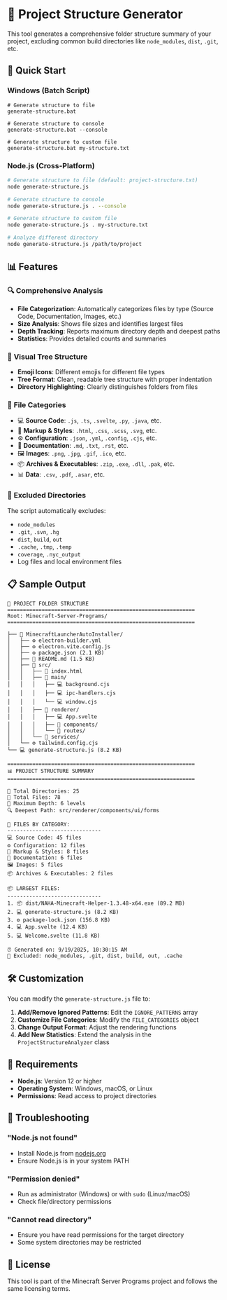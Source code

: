 # 📁 Project Structure Generator

This tool generates a comprehensive folder structure summary of your project, excluding common build directories like `node_modules`, `dist`, `.git`, etc.

## 🚀 Quick Start

### Windows (Batch Script)
```batch
# Generate structure to file
generate-structure.bat

# Generate structure to console
generate-structure.bat --console

# Generate structure to custom file
generate-structure.bat my-structure.txt
```

### Node.js (Cross-Platform)
```bash
# Generate structure to file (default: project-structure.txt)
node generate-structure.js

# Generate structure to console
node generate-structure.js . --console

# Generate structure to custom file
node generate-structure.js . my-structure.txt

# Analyze different directory
node generate-structure.js /path/to/project
```

## 📊 Features

### 🔍 **Comprehensive Analysis**
- **File Categorization**: Automatically categorizes files by type (Source Code, Documentation, Images, etc.)
- **Size Analysis**: Shows file sizes and identifies largest files
- **Depth Tracking**: Reports maximum directory depth and deepest paths
- **Statistics**: Provides detailed counts and summaries

### 🎨 **Visual Tree Structure**
- **Emoji Icons**: Different emojis for different file types
- **Tree Format**: Clean, readable tree structure with proper indentation
- **Directory Highlighting**: Clearly distinguishes folders from files

### 📂 **File Categories**
- 💻 **Source Code**: `.js`, `.ts`, `.svelte`, `.py`, `.java`, etc.
- 🎨 **Markup & Styles**: `.html`, `.css`, `.scss`, `.svg`, etc.
- ⚙️ **Configuration**: `.json`, `.yml`, `.config`, `.cjs`, etc.
- 📄 **Documentation**: `.md`, `.txt`, `.rst`, etc.
- 🖼️ **Images**: `.png`, `.jpg`, `.gif`, `.ico`, etc.
- 📦 **Archives & Executables**: `.zip`, `.exe`, `.dll`, `.pak`, etc.
- 📊 **Data**: `.csv`, `.pdf`, `.asar`, etc.

### 🚫 **Excluded Directories**
The script automatically excludes:
- `node_modules`
- `.git`, `.svn`, `.hg`
- `dist`, `build`, `out`
- `.cache`, `.tmp`, `.temp`
- `coverage`, `.nyc_output`
- Log files and local environment files

## 📋 Sample Output

```
📁 PROJECT FOLDER STRUCTURE
============================================================
Root: Minecraft-Server-Programs/
============================================================

├── 📁 MinecraftLauncherAutoInstaller/
│   ├── ⚙️ electron-builder.yml
│   ├── ⚙️ electron.vite.config.js
│   ├── ⚙️ package.json (2.1 KB)
│   ├── 📄 README.md (1.5 KB)
│   ├── 📁 src/
│   │   ├── 🎨 index.html
│   │   ├── 📁 main/
│   │   │   ├── 💻 background.cjs
│   │   │   ├── 💻 ipc-handlers.cjs
│   │   │   └── 💻 window.cjs
│   │   ├── 📁 renderer/
│   │   │   ├── 💻 App.svelte
│   │   │   ├── 📁 components/
│   │   │   └── 📁 routes/
│   │   └── 📁 services/
│   └── ⚙️ tailwind.config.cjs
└── 💻 generate-structure.js (8.2 KB)

============================================================
📊 PROJECT STRUCTURE SUMMARY
============================================================

📁 Total Directories: 25
📄 Total Files: 78
📏 Maximum Depth: 6 levels
🔍 Deepest Path: src/renderer/components/ui/forms

📂 FILES BY CATEGORY:
------------------------------
💻 Source Code: 45 files
⚙️ Configuration: 12 files
🎨 Markup & Styles: 8 files
📄 Documentation: 6 files
🖼️ Images: 5 files
📦 Archives & Executables: 2 files

📦 LARGEST FILES:
------------------------------
1. 📦 dist/NAHA-Minecraft-Helper-1.3.48-x64.exe (89.2 MB)
2. 💻 generate-structure.js (8.2 KB)
3. ⚙️ package-lock.json (156.8 KB)
4. 💻 App.svelte (12.4 KB)
5. 💻 Welcome.svelte (11.8 KB)

⏰ Generated on: 9/19/2025, 10:30:15 AM
🚫 Excluded: node_modules, .git, dist, build, out, .cache
```

## 🛠️ Customization

You can modify the `generate-structure.js` file to:

1. **Add/Remove Ignored Patterns**: Edit the `IGNORE_PATTERNS` array
2. **Customize File Categories**: Modify the `FILE_CATEGORIES` object
3. **Change Output Format**: Adjust the rendering functions
4. **Add New Statistics**: Extend the analysis in the `ProjectStructureAnalyzer` class

## 📝 Requirements

- **Node.js**: Version 12 or higher
- **Operating System**: Windows, macOS, or Linux
- **Permissions**: Read access to project directories

## 🔧 Troubleshooting

### "Node.js not found"
- Install Node.js from [nodejs.org](https://nodejs.org/)
- Ensure Node.js is in your system PATH

### "Permission denied"
- Run as administrator (Windows) or with `sudo` (Linux/macOS)
- Check file/directory permissions

### "Cannot read directory"
- Ensure you have read permissions for the target directory
- Some system directories may be restricted

## 📄 License

This tool is part of the Minecraft Server Programs project and follows the same licensing terms.

